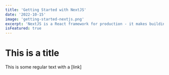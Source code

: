```yaml
---
title: 'Getting Started with NextJS'
date: '2022-10-15'
image: 'getting-started-nextjs.png'
excerpt: 'NextJS is a React framework for production - it makes building fullstack React apps and sites a breeze and ships with built-in SSR.'
isFeatured: true
---
```


# This is a title

This is some regular text with a [link]

